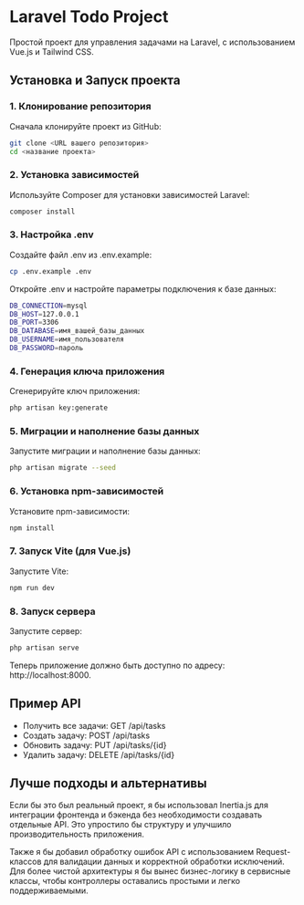 # Laravel Todo Project

Простой проект для управления задачами на Laravel, с использованием Vue.js и Tailwind CSS.

## Установка и Запуск проекта

### 1. Клонирование репозитория
Сначала клонируйте проект из GitHub:
```bash
git clone <URL вашего репозитория>
cd <название проекта>
```
### 2. Установка зависимостей
Используйте Composer для установки зависимостей Laravel:
```bash
composer install
```
### 3. Настройка .env
Создайте файл .env из .env.example:
```bash
cp .env.example .env
```

Откройте .env и настройте параметры подключения к базе данных:

```bash
DB_CONNECTION=mysql
DB_HOST=127.0.0.1
DB_PORT=3306
DB_DATABASE=имя_вашей_базы_данных
DB_USERNAME=имя_пользователя
DB_PASSWORD=пароль

```
### 4. Генерация ключа приложения
Сгенерируйте ключ приложения:
```bash
php artisan key:generate
```

### 5. Миграции и наполнение базы данных
Запустите миграции и наполнение базы данных:
```bash
php artisan migrate --seed
```
### 6. Установка npm-зависимостей
Установите npm-зависимости:
```bash
npm install
```
### 7. Запуск Vite (для Vue.js)
Запустите Vite:
```bash
npm run dev
```
### 8. Запуск сервера
Запустите сервер:
```bash
php artisan serve
```
Теперь приложение должно быть доступно по адресу: http://localhost:8000.

## Пример API
- Получить все задачи: GET /api/tasks
- Создать задачу: POST /api/tasks
- Обновить задачу: PUT /api/tasks/{id}
- Удалить задачу: DELETE /api/tasks/{id}
## Лучше подходы и альтернативы

Если бы это был реальный проект, я бы использовал Inertia.js для интеграции фронтенда и бэкенда без необходимости создавать отдельные API. Это упростило бы структуру и улучшило производительность приложения.

Также я бы добавил обработку ошибок API с использованием Request-классов для валидации данных и корректной обработки исключений. Для более чистой архитектуры я бы вынес бизнес-логику в сервисные классы, чтобы контроллеры оставались простыми и легко поддерживаемыми.
